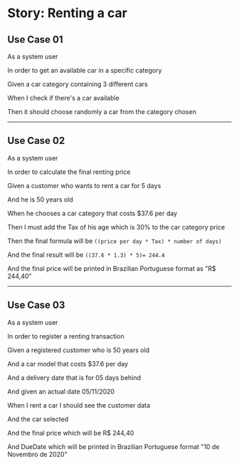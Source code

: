 # Story: Renting a car

## Use Case 01
As a system user

In order to get an available car in a specific category

Given a car category containing 3 different cars

When I check if there's a car available

Then it should choose randomly a car from the category chosen
___

## Use Case 02
As a system user

In order to calculate the final renting price

Given a customer who wants to rent a car for 5 days

And he is 50 years old

When he chooses a car category that costs $37.6 per day

Then I must add the Tax of his age which is 30% to the car category price

Then the final formula will be `((price per day * Tax) * number of days)`

And the final result will be `((37.6 * 1.3) * 5)= 244.4`

And the final price will be printed in Brazilian Portuguese format as "R$ 244,40"
___

## Use Case 03
As a system user

In order to register a renting transaction

Given a registered customer who is 50 years old

And a car model that costs $37.6 per day

And a delivery date that is for 05 days behind

And given an actual date 05/11/2020

When I rent a car I should see the customer data

And the car selected

And the final price which will be R$ 244,40

And DueDate which will be printed in Brazilian Portuguese format "10 de Novembro de 2020"
